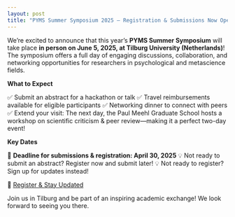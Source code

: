 ```yaml
---
layout: post
title: "PYMS Summer Symposium 2025 – Registration & Submissions Now Open!"
---
```


We’re excited to announce that this year’s **PYMS Summer Symposium** will take place **in person on June 5, 2025, at Tilburg University (Netherlands)**! The symposium offers a full day of engaging discussions, collaboration, and networking opportunities for researchers in psychological and metascience fields.

**What to Expect**

✅ Submit an abstract for a hackathon or talk
✅ Travel reimbursements available for eligible participants
✅ Networking dinner to connect with peers
✅ Extend your visit: The next day, the Paul Meehl Graduate School hosts a workshop on scientific criticism & peer review—making it a perfect two-day event!

**Key Dates**

📅 **Deadline for submissions & registration: April 30, 2025**
💡 Not ready to submit an abstract? Register now and submit later!
💡 Not ready to register? Sign up for updates instead!

🔗 [Register & Stay Updated](https://forms.gle/NtkeVLpk91qrmmW66)

Join us in Tilburg and be part of an inspiring academic exchange! We look forward to seeing you there.




